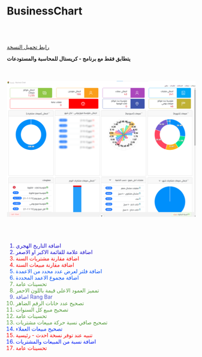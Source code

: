 # BusinessChart
<br/><br/><br/>
[رابط تحميل النسخة
](https://github.com/BasheirHassan/BusinessChart/releases)

**يتطابق فقط مع برنامج - كريستال للمحاسبة والمستودعات**
<br/><br/><br/><br/>
<img src="/Screenshots/main.png">
<br/><br/><br/><br/>

<ol type="1">
<li style="color: #1c0fce">اضافة التاريخ الهجري</li>
<li style="color: #1c0fce">اضافة علامة للقائمة الاكبر او الاصغر</li>
<li style="color: #f60303">اضافة مقارنة مشتريات السنة</li>
<li style="color: #f60303">اضافة مقارنة مبيعات السنة</li>
<li style="color: #0350f6">اضافة فلتر لعرض عدد محدد من الاعمدة</li>
<li style="color: #0350f6">اضافة مجموع الاعمد المحددة</li>
<li style="color: #529b3a"> تحسينات عامة</li>
<li style="color: #529b3a"> تمميز العمود الاعلى قيمة  باللون الاحمر</li>
<li style="color: #4954cb"> اضافة Rang Bar </li>
<li style="color: rgb(82,155,58)">تصحيح عدد خانات الرقم الضاهر</li>
<li style="color: rgb(82,155,58)">تصحيح مبيع كل السنوات</li>
<li style="color: rgb(82,155,58)">تحسينات عامة</li>
<li style="color: rgb(82,155,58)">تصحيح صافي نسبة حركة مبيعات مشتريات</li>
<li style="color: rgb(3,52,246)">تصحيح مبيعات العملاء</li>
<li style="color: rgb(246,3,3)">تنبيه عند توفر نسخة احدث - رئيسية</li>
<li style="color: rgb(3,27,246)">اضافة نسبة من المبيعات والمشتريات</li>
<li style="color: rgb(246,3,3)">تحسينات عامة</li>
</ol>  
